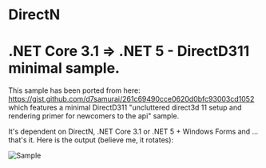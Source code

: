 # DirectN
 # .NET Core 3.1 => .NET 5 - DirectD311 minimal sample.
 This sample has been ported from here: https://gist.github.com/d7samurai/261c69490cce0620d0bfc93003cd1052 which features a minimal DirectD311 "uncluttered direct3d 11 setup and rendering primer for newcomers to the api" sample.
 
 It's dependent on DirectN, .NET Core 3.1 or .NET 5 + Windows Forms and ... that's it. Here is the output (believe me, it rotates):

  ![Sample](../../Assets/minimald3d11.png?raw=true)

